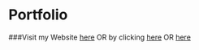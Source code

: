 # Portfolio

###Visit my Website [here](https://portfolio-arshnoor7.vercel.app/)
 OR
  by clicking [here](https://arshnoor7.github.io/Portfolio/)
  OR [here](https://arshnoor.netlify.app/)
